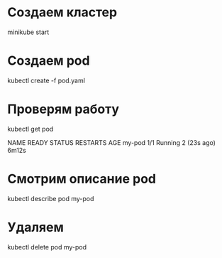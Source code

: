 # Создаем кластер
minikube start

# Создаем pod
kubectl create -f pod.yaml

# Проверям работу
kubectl get pod

NAME     READY   STATUS    RESTARTS      AGE
my-pod   1/1     Running   2 (23s ago)   6m12s

# Смотрим описание pod 
kubectl describe pod my-pod

# Удаляем 
kubectl delete pod my-pod